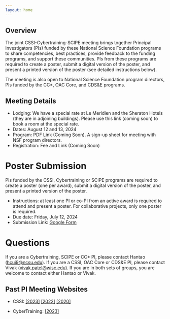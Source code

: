```yaml
---
layout: home
---
```


## Overview

The joint CSSI-Cybertraining-SCIPE meeting brings together Principal
Investigators (PIs) funded by these National Science Foundation programs to
share competencies, best practices, provide feedback to the funding programs,
and support these communities. PIs from these programs are required to create a
poster, submit a digital version of the poster, and present a printed version of
the poster (see detailed instructions below).

The meeting is also open to National Science Foundation program directors, PIs
funded by the CC*, OAC Core, and CDS&E programs.

## Meeting Details

- Lodging: We have a special rate at Le Meridien and the Sheraton Hotels (they
  are in adjoining buildings). Please use this link (coming soon) to book a room
  at the special rate.
- Dates: August 12 and 13, 2024
- Program: PDF Link (Coming Soon). A sign-up sheet for meeting with NSF program
  directors.
- Registration: Fee and Link (Coming Soon)

# Poster Submission

PIs funded by the CSSI, Cybertraining or SCIPE programs are required to create a
poster (one per award), submit a digital version of the poster, and present a
printed version of the poster.

- Instructions: at least one PI or co-PI from an active award is required to
  attend and present a poster. For collaborative projects, only one poster is
  required.
- Due date: Friday, July 12, 2024
- Submission Link: [Google Form](https://docs.google.com/forms/d/e/1FAIpQLScz0MWEa4VdE8qreb1IOqfy5j3HnjH0DUR9lvSU5rR3FCi1Ig/viewform)

# Questions
If you are a Cybertraining, SCIPE or CC* PI, please contact Hantao
(hcui9@ncsu.edu). If you are a CSSI, OAC Core or CDS&E PI, please contact Vivak
(vivak.patel@wisc.edu). If you are in both sets of groups, you are welcome to
contact either Hantao or Vivak.

<!-- ## Important Dates
- Abstract submission: July XX
- Registration: July XX
- Hotel group rate cutoff: July XX
- Meeting dates:  August 12th at X am - August 13th at Y PM.
- Poster (pdf) upload: August XX -->

## Past PI Meeting Websites
- CSSI:
[[2023]](https://www.cssi-pi2023.org/)
[[2022]](https://cssi-pi-community.github.io/2022-meeting/)
[[2020]](https://cssi-pi-community.github.io/2020-meeting/)

- CyberTraining:
[[2023]](https://www.cssi-pi2023.org/)
